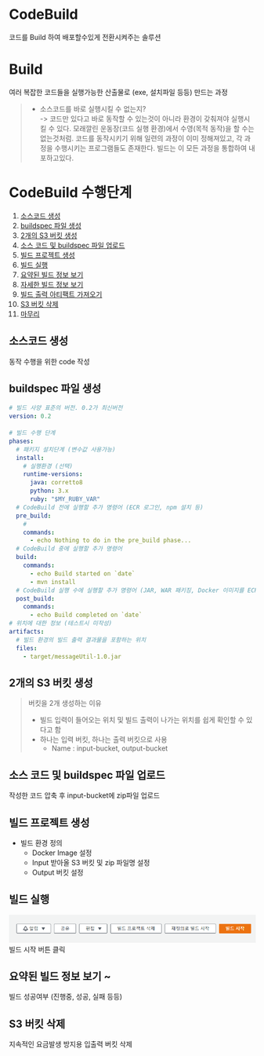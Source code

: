 # CodeBuild
코드를 Build 하여 배포할수있게 전환시켜주는 솔루션

# Build
여러 복잡한 코드들을 실행가능한 산출물로 (exe, 설치파일 등등) 만드는 과정
> - 소스코드를 바로 실행시킬 수 없는지?  
> -> 코드만 있다고 바로 동작할 수 있는것이 아니라 환경이 갖춰져야 실행시킬 수 있다. 모래깔린 운동장(코드 실행 환경)에서 수영(목적 동작)을 할 수는 없는것처럼. 코드를 동작시키기 위해 일련의 과정이 이미 정해져있고, 각 과정을 수행시키는 프로그램들도 존재한다. 빌드는 이 모든 과정을 통합하여 내포하고있다.

# CodeBuild 수행단계
1. [소스코드 생성](https://docs.aws.amazon.com/ko_kr/codebuild/latest/userguide/getting-started-create-source-code-console.html)
2. [buildspec 파일 생성](https://docs.aws.amazon.com/ko_kr/codebuild/latest/userguide/getting-started-create-build-spec-console.html)
3. [2개의 S3 버킷 생성](https://docs.aws.amazon.com/ko_kr/codebuild/latest/userguide/getting-started-input-bucket-console.html)
4. [소스 코드 및 buildspec 파일 업로드](https://docs.aws.amazon.com/ko_kr/codebuild/latest/userguide/getting-started-upload-source-code-console.html)
5. [빌드 프로젝트 생성](https://docs.aws.amazon.com/ko_kr/codebuild/latest/userguide/getting-started-create-build-project-console.html)
6. [빌드 실행](https://docs.aws.amazon.com/ko_kr/codebuild/latest/userguide/getting-started-run-build-console.html)
7. [요약된 빌드 정보 보기](https://docs.aws.amazon.com/ko_kr/codebuild/latest/userguide/getting-started-monitor-build-console.html)
8. [자세한 빌드 정보 보기](https://docs.aws.amazon.com/ko_kr/codebuild/latest/userguide/getting-started-build-log-console.html)
9. [빌드 출력 아티팩트 가져오기](https://docs.aws.amazon.com/ko_kr/codebuild/latest/userguide/getting-started-output-console.html)
10. [S3 버킷 삭제](https://docs.aws.amazon.com/ko_kr/codebuild/latest/userguide/getting-started-clean-up-console.html)
11. [마무리](https://docs.aws.amazon.com/ko_kr/codebuild/latest/userguide/getting-started-next-steps-console.html)

## 소스코드 생성
동작 수행을 위한 code 작성

## buildspec 파일 생성
```yml
# 빌드 사양 표준의 버전. 0.2가 최신버전
version: 0.2

# 빌드 수행 단계
phases:
  # 패키지 설치단계 (변수값 사용가능)
  install:
    # 실행환경 (선택)
    runtime-versions:
      java: corretto8
      python: 3.x
      ruby: "$MY_RUBY_VAR"
  # CodeBuild 전에 실행할 추가 명령어 (ECR 로그인, npm 설치 등)
  pre_build:
    # 
    commands:
      - echo Nothing to do in the pre_build phase...
  # CodeBuild 중에 실행할 추가 명령어
  build:
    commands:
      - echo Build started on `date`
      - mvn install
  # CodeBuild 실행 수에 실행할 추가 명령어 (JAR, WAR 패키징, Docker 이미지를 ECR에 푸시)
  post_build:
    commands:
      - echo Build completed on `date`
# 위치에 대한 정보 (테스트시 미작성)
artifacts:
  # 빌드 환경의 빌드 출력 결과물을 포함하는 위치
  files:
    - target/messageUtil-1.0.jar
```

## 2개의 S3 버킷 생성
> 버킷을 2개 생성하는 이유
> - 빌드 입력이 들어오는 위치 및 빌드 출력이 나가는 위치를 쉽게 확인할 수 있다고 함
> - 하나는 입력 버킷, 하나는 출력 버킷으로 사용
>   - Name : input-bucket, output-bucket

## 소스 코드 및 buildspec 파일 업로드
작성한 코드 압축 후 input-bucket에 zip파일 업로드

## 빌드 프로젝트 생성
- 빌드 환경 정의
  - Docker Image 설정
  - Input 받아올 S3 버킷 및 zip 파일명 설정
  - Output 버킷 설정

## 빌드 실행
![빌드 시작 버튼](../img/[AWS]%20Codebuild%20빌드시작%20버튼.png)  
빌드 시작 버튼 클릭

## 요약된 빌드 정보 보기 ~
빌드 성공여부 (진행중, 성공, 실패 등등)

## S3 버킷 삭제
지속적인 요금발생 방지용 입출력 버킷 삭제